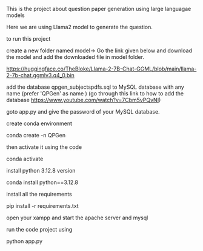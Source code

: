 This is the project about question paper generation using large languagae models

Here we are using Llama2 model to generate the question.

to run this project


create a new folder named model->
Go the link given below and download the model and add the downloaded file in model folder.

https://huggingface.co/TheBloke/Llama-2-7B-Chat-GGML/blob/main/llama-2-7b-chat.ggmlv3.q4_0.bin



add the database qpgen_subjectspdfs.sql to MySQL database with any name (prefer 'QPGen' as name ) (go through this link to how to add the database https://www.youtube.com/watch?v=7Cbm5vPQvNI)

goto app.py and give the password of your MySQL database.

create conda environment

conda create -n QPGen

then activate it using the code

conda activate

install python 3.12.8 version

conda install python==3.12.8

install all the requirements

pip install -r requirements.txt

open your xampp and start the apache server and mysql

run the code project using

python app.py
